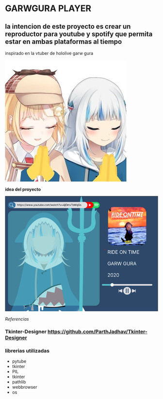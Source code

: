 # GARWGURA PLAYER

## la intencion de este proyecto es crear un reproductor para youtube y spotify que permita estar en ambas plataformas al tiempo

inspirado en la vtuber de hololive garw gura

![image](https://github.com/SebastianAsprino/GawrGura_Player/blob/main/.image/OkrEBnTn_400x400.jpg)

**idea del proyecto**

![image](https://github.com/SebastianAsprino/GawrGura_Player/blob/main/.image/052507.png)

*Referencias*

### Tkinter-Designer https://github.com/ParthJadhav/Tkinter-Designer

### librerias utilizadas 
+ pytube
+ tkinter
+ PIL
+ tkinter
+ pathlib
+ webbrowser
+ os 
